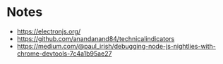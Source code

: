 # Notes

- https://electronjs.org/
- https://github.com/anandanand84/technicalindicators
- https://medium.com/@paul_irish/debugging-node-js-nightlies-with-chrome-devtools-7c4a1b95ae27
